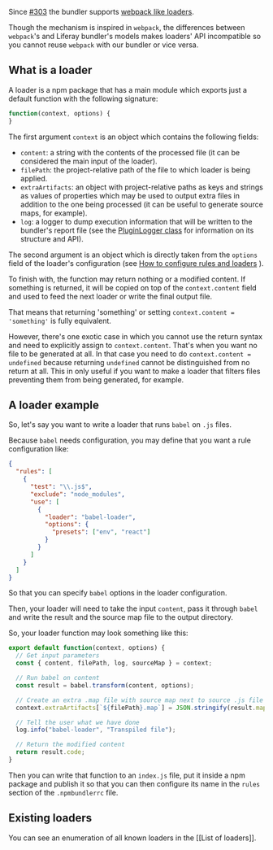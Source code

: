 Since [#303](https://github.com/liferay/liferay-js-toolkit/issues/303) the
bundler supports [webpack like loaders](https://webpack.js.org/loaders/).

Though the mechanism is inspired in `webpack`, the differences between
`webpack`'s and Liferay bundler's models makes loaders' API incompatible so you
cannot reuse `webpack` with our bundler or vice versa.

## What is a loader

A loader is a npm package that has a main module which exports just a default
function with the following signature:

```javascript
function(context, options) {
}
```

The first argument `context` is an object which contains the following fields:

- `content`: a string with the contents of the processed file (it can be
  considered the main input of the loader).
- `filePath`: the project-relative path of the file to which loader is being
  applied.
- `extraArtifacts`: an object with project-relative paths as keys and strings as
  values of properties which may be used to output extra files in addition to
  the one being processed (it can be useful to generate source maps, for
  example).
- `log`: a logger to dump execution information that will be written to the
  bundler's report file (see the
  [PluginLogger class](https://github.com/liferay/liferay-js-toolkit/blob/master/packages/liferay-npm-build-tools-common/src/plugin-logger.js)
  for information on its structure and API).

The second argument is an object which is directly taken from the `options`
field of the loader's configuration (see
[How to configure rules and loaders](https://github.com/liferay/liferay-js-toolkit/wiki/How-to-use-liferay-npm-bundler#How-to-configure-rules-and-loaders)
).

To finish with, the function may return nothing or a modified content. If
something is returned, it will be copied on top of the `context.content` field
and used to feed the next loader or write the final output file.

That means that returning 'something' or setting `context.content = 'something'`
is fully equivalent.

However, there's one exotic case in which you cannot use the return syntax and
need to explicitly assign to `context.content`. That's when you want no file to
be generated at all. In that case you need to do `context.content = undefined`
because returning `undefined` cannot be distinguished from no return at all.
This in only useful if you want to make a loader that filters files preventing
them from being generated, for example.

## A loader example

So, let's say you want to write a loader that runs `babel` on `.js` files.

Because `babel` needs configuration, you may define that you want a rule
configuration like:

```json
{
  "rules": [
    {
      "test": "\\.js$",
      "exclude": "node_modules",
      "use": [
        {
          "loader": "babel-loader",
          "options": {
            "presets": ["env", "react"]
          }
        }
      ]
    }
  ]
}
```

So that you can specify `babel` options in the loader configuration.

Then, your loader will need to take the input `content`, pass it through `babel`
and write the result and the source map file to the output directory.

So, your loader function may look something like this:

```javascript
export default function(context, options) {
  // Get input parameters
  const { content, filePath, log, sourceMap } = context;

  // Run babel on content
  const result = babel.transform(content, options);

  // Create an extra .map file with source map next to source .js file
  context.extraArtifacts[`${filePath}.map`] = JSON.stringify(result.map);

  // Tell the user what we have done
  log.info("babel-loader", "Transpiled file");

  // Return the modified content
  return result.code;
}
```

Then you can write that function to an `index.js` file, put it inside a npm
package and publish it so that you can then configure its name in the `rules`
section of the `.npmbundlerrc` file.

## Existing loaders

You can see an enumeration of all known loaders in the [[List of loaders]].
